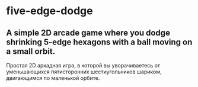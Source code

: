 # five-edge-dodge
A simple 2D arcade game where you dodge shrinking 5-edge hexagons with a ball moving on a small orbit.
--
Простая 2D аркадная игра, в которой вы уворачиваетесь от уменьшающихся пятисторонних шестиугольников шариком, двигающимся по маленькой орбите.
